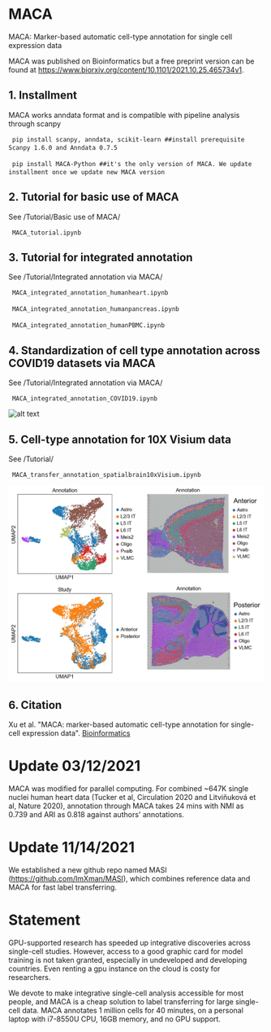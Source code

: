 # MACA
MACA: Marker-based automatic cell-type annotation for single cell expression data

MACA was published on Bioinformatics but a free preprint version can be found at https://www.biorxiv.org/content/10.1101/2021.10.25.465734v1.

## 1. Installment
MACA works anndata format and is compatible with pipeline analysis through scanpy

     pip install scanpy, anndata, scikit-learn ##install prerequisite Scanpy 1.6.0 and Anndata 0.7.5
     
     pip install MACA-Python ##it's the only version of MACA. We update installment once we update new MACA version

## 2. Tutorial for basic use of MACA
See /Tutorial/Basic use of MACA/

     MACA_tutorial.ipynb
     
## 3. Tutorial for integrated annotation
See /Tutorial/Integrated annotation via MACA/

     MACA_integrated_annotation_humanheart.ipynb

     MACA_integrated_annotation_humanpancreas.ipynb
    
     MACA_integrated_annotation_humanPBMC.ipynb
     
## 4. Standardization of cell type annotation across COVID19 datasets via MACA

See /Tutorial/Integrated annotation via MACA/

     MACA_integrated_annotation_COVID19.ipynb

![alt text](https://github.com/ImXman/MACA/blob/master/Tutorial/Integrated%20annotation%20via%20MACA/Figure%201.jpg?raw=true)

## 5. Cell-type annotation for 10X Visium data

See /Tutorial/

     MACA_transfer_annotation_spatialbrain10xVisium.ipynb

![alt text](https://github.com/ImXman/MACA/blob/master/Tutorial/Figure2.jpg?raw=true)

## 6. Citation
Xu et al. "MACA: marker-based automatic cell-type annotation for single-cell expression data". <a href="https://academic.oup.com/bioinformatics/advance-article-abstract/doi/10.1093/bioinformatics/btab840/6478268?redirectedFrom=fulltext">Bioinformatics</a>

# Update 03/12/2021

MACA was modified for parallel computing. For combined ~647K single nuclei human heart data (Tucker et al, Circulation 2020 and Litviňuková et al, Nature 2020), annotation through MACA takes 24 mins with NMI as 0.739 and ARI as 0.818 against authors' annotations.

# Update 11/14/2021

We established a new github repo named MASI (https://github.com/ImXman/MASI), which combines reference data and MACA for fast label transferring.
     
# Statement

GPU-supported research has speeded up integrative discoveries across single-cell studies. However, access to a good graphic card for model training is not taken granted, especially in undeveloped and developing countries. Even renting a gpu instance on the cloud is costy for researchers.

We devote to make integrative single-cell analysis accessible for most people, and MACA is a cheap solution to label transferring for large single-cell data. MACA annotates 1 million cells for 40 minutes, on a personal laptop with i7-8550U CPU, 16GB memory, and no GPU support.
